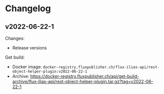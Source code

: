 # Changelog

## v2022-06-22-1

Changes:

- Release versions

Get build:

- Docker image: `docker-registry.fluxpublisher.ch/flux-ilias-api/rest-object-helper-plugin:v2022-06-22-1`
- Archive: https://docker-registry.fluxpublisher.ch/api/get-build-archive/flux-ilias-api/rest-object-helper-plugin.tar.gz?tag=v2022-06-22-1
